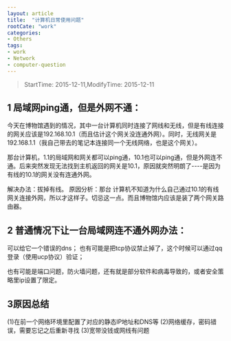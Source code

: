 ```yaml
---
layout: article
title:  "计算机日常使用问题"
rootCate: "work"
categories:
- Others
tags:
- work
- Network
- computer-question
---
```


> StartTime: 2015-12-11,ModifyTime: 2015-12-11
<!---more--->

## 1 局域网ping通，但是外网不通：
今天在博物馆遇到的情况，其中一台计算机同时连接了网线和无线，但是有线连接的网关应该是192.168.10.1（而且估计这个网关没连通外网）。同时，无线网关是192.168.1.1（我自己带去的笔记本连接同一个无线网络，也是这个网关）。

那台计算机，1.1的局域网和网关都可以ping通，10.1也可以ping通，但是外网连不通。后来突然发现无法找到主机返回的网关是10.1，原因就突然明朗了----是因为有线的10.1的网关没有连通外网。

解决办法：拔掉有线。
原因分析：那台 计算机不知道为什么自己通过10.1的有线网关连接外网，所以才这样子。切忌这一点。而且博物馆内应该是装了两个网关路由器。

## 2 普通情况下让一台局域网连不通外网办法：
可以给它一个错误的dns；
也有可能是把tcp协议禁止掉了，这个时候可以通过qq登录（使用ucp协议）验证；

也有可能是端口问题，防火墙问题，还有就是部分软件和病毒导致的，或者安全策略里ip设置了限定。

## 3原因总结
(1)在前一个网络环境里配置了对应的静态IP地址和DNS等
(2)网络缓存，密码错误，需要忘记之后重新寻找
(3)宽带没钱或网线有问题
